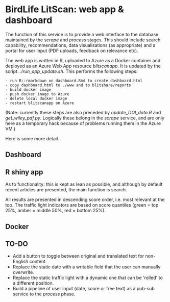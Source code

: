 # BirdLife LitScan: web app & dashboard

The function of this service is to provide a web interface to the database maintained by the _scrape_ and _process_ stages. This should include search capability, recommendations, data visualisations (as appropriate) and a portal for user input (PDF uploads, feedback on relevance etc).

The web app is written in R, uploaded to Azure as a Docker container and deployed as an Azure Web App resource _blitscanapp_. It is updated by the script _../run\_app\_update.sh_. This performs the following steps:

    - run R::rmarkdown on dashboard.Rmd to create dashboard.html
    - copy dashboard.html to ./www and to blitshare/reports
    - build docker image
    - push docker image to Azure
    - delete local docker image
    - restart blitscanapp on Azure

(Note: currently these steps are also preceded by _update\_DOI\_data.R_ and _get\_wiley\_pdf.py_. Logically these belong in the _scrape_ service, and are only here as a temporary hack because of problems running them in the Azure VM.)

Here is some more detail.

## Dashboard


## R shiny app

As to functionality: this is kept as lean as possible, and although by default recent articles are presented, the main function is search. 

All results are presented in descending score order, i.e. most relevant at the top. The traffic light indicators are based on score quantiles (green = top 25%, amber = middle 50%, red = bottom 25%). 



## Docker






## TO-DO

- Add a button to toggle between original and translated text for non-English content. 
- Replace the static date with a writable field that the user can manually overwrite.
- Replace the static traffic light with a dynamic one that can be 'rolled' to a different position.
- Build a pipeline of user input (date, score or free text) as a pub-sub service to the _process_ phase.
